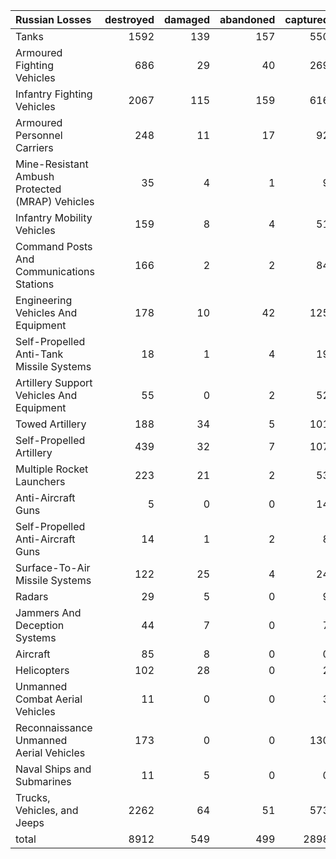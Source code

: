 | Russian Losses                                   |   destroyed |   damaged |   abandoned |   captured |   total |
|:-------------------------------------------------|------------:|----------:|------------:|-----------:|--------:|
| Tanks                                            |        1592 |       139 |         157 |        550 |    2438 |
| Armoured Fighting Vehicles                       |         686 |        29 |          40 |        269 |    1024 |
| Infantry Fighting Vehicles                       |        2067 |       115 |         159 |        616 |    2957 |
| Armoured Personnel Carriers                      |         248 |        11 |          17 |         92 |     368 |
| Mine-Resistant Ambush Protected  (MRAP) Vehicles |          35 |         4 |           1 |          9 |      49 |
| Infantry Mobility Vehicles                       |         159 |         8 |           4 |         51 |     222 |
| Command Posts And Communications Stations        |         166 |         2 |           2 |         84 |     254 |
| Engineering Vehicles And Equipment               |         178 |        10 |          42 |        125 |     355 |
| Self-Propelled Anti-Tank Missile Systems         |          18 |         1 |           4 |         19 |      42 |
| Artillery Support Vehicles And Equipment         |          55 |         0 |           2 |         52 |     109 |
| Towed Artillery                                  |         188 |        34 |           5 |        101 |     328 |
| Self-Propelled Artillery                         |         439 |        32 |           7 |        107 |     585 |
| Multiple Rocket Launchers                        |         223 |        21 |           2 |         53 |     299 |
| Anti-Aircraft Guns                               |           5 |         0 |           0 |         14 |      19 |
| Self-Propelled Anti-Aircraft Guns                |          14 |         1 |           2 |          8 |      25 |
| Surface-To-Air Missile Systems                   |         122 |        25 |           4 |         24 |     175 |
| Radars                                           |          29 |         5 |           0 |          9 |      43 |
| Jammers And Deception Systems                    |          44 |         7 |           0 |          7 |      58 |
| Aircraft                                         |          85 |         8 |           0 |          0 |      93 |
| Helicopters                                      |         102 |        28 |           0 |          2 |     132 |
| Unmanned Combat Aerial Vehicles                  |          11 |         0 |           0 |          3 |      14 |
| Reconnaissance Unmanned Aerial Vehicles          |         173 |         0 |           0 |        130 |     303 |
| Naval Ships and Submarines                       |          11 |         5 |           0 |          0 |      16 |
| Trucks, Vehicles, and Jeeps                      |        2262 |        64 |          51 |        573 |    2950 |
| total                                            |        8912 |       549 |         499 |       2898 |   12858 |